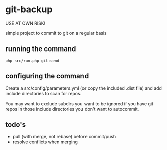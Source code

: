# git-backup

USE AT OWN RISK!

simple project to commit to git on a regular basis

## running the command

    php src/run.php git:send

## configuring the command

Create a src/config/parameters.yml (or copy the included .dist file) and add include directories to scan for repos.

You may want to exclude subdirs you want to be ignored if you have git repos in those include directories you don't want to autocommit.

## todo's

* pull (with merge, not rebase) before commit/push
* resolve conflicts when merging